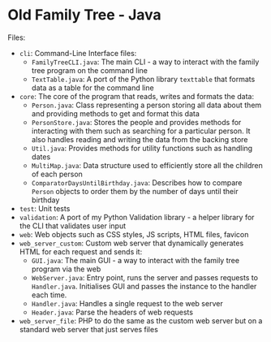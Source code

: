 # Old Family Tree - Java

Files:

- `cli`: Command-Line Interface files:
    - `FamilyTreeCLI.java`: The main CLI - a way to interact with the family tree program on the command line
    - `TextTable.java`: A port of the Python library `texttable` that formats data as a table for the command line
- `core`: The core of the program that reads, writes and formats the data:
    - `Person.java`: Class representing a person storing all data about them and providing methods to get and format this data
    - `PersonStore.java`: Stores the people and provides methods for interacting with them such as searching for a particular person. It also handles reading and writing the data from the backing store
    - `Util.java`: Provides methods for utility functions such as handling dates
    - `MultiMap.java`: Data structure used to efficiently store all the children of each person
    - `ComparatorDaysUntilBirthday.java`: Describes how to compare `Person` objects to order them by the number of days until their birthday
- `test`: Unit tests
- `validation`: A port of my Python Validation library - a helper library for the CLI that validates user input
- `web`: Web objects such as CSS styles, JS scripts, HTML files, favicon
- `web_server_custom`: Custom web server that dynamically generates HTML for each request and sends it:
    - `GUI.java`: The main GUI - a way to interact with the family tree program via the web
    - `WebServer.java`: Entry point, runs the server and passes requests to `Handler.java`. Initialises GUI and passes the instance to the handler each time.
    - `Handler.java`: Handles a single request to the web server
    - `Header.java`: Parse the headers of web requests
- `web_server_file`: PHP to do the same as the custom web server but on a standard web server that just serves files